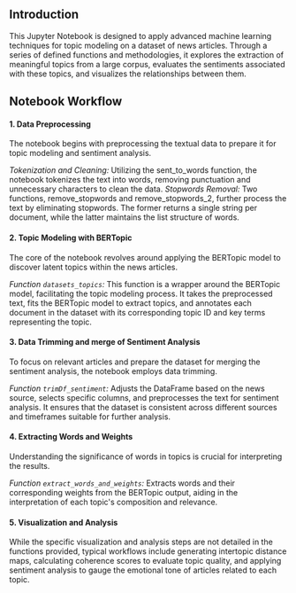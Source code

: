 ## Introduction
This Jupyter Notebook is designed to apply advanced machine learning techniques for topic modeling on a dataset of news articles. Through a series of defined functions and methodologies, it explores the extraction of meaningful topics from a large corpus, evaluates the sentiments associated with these topics, and visualizes the relationships between them.

## Notebook Workflow
#### 1. Data Preprocessing
The notebook begins with preprocessing the textual data to prepare it for topic modeling and sentiment analysis.

*Tokenization and Cleaning:* Utilizing the sent_to_words function, the notebook tokenizes the text into words, removing punctuation and unnecessary characters to clean the data.
*Stopwords Removal:* Two functions, remove_stopwords and remove_stopwords_2, further process the text by eliminating stopwords. The former returns a single string per document, while the latter maintains the list structure of words.
#### 2. Topic Modeling with BERTopic
The core of the notebook revolves around applying the BERTopic model to discover latent topics within the news articles.

*Function `datasets_topics`:* This function is a wrapper around the BERTopic model, facilitating the topic modeling process. It takes the preprocessed text, fits the BERTopic model to extract topics, and annotates each document in the dataset with its corresponding topic ID and key terms representing the topic.

#### 3. Data Trimming and merge of Sentiment Analysis 
To focus on relevant articles and prepare the dataset for merging the sentiment analysis, the notebook employs data trimming.

*Function `trimDf_sentiment`:* Adjusts the DataFrame based on the news source, selects specific columns, and preprocesses the text for sentiment analysis. It ensures that the dataset is consistent across different sources and timeframes suitable for further analysis.

#### 4. Extracting Words and Weights
Understanding the significance of words in topics is crucial for interpreting the results.

*Function `extract_words_and_weights`:* Extracts words and their corresponding weights from the BERTopic output, aiding in the interpretation of each topic's composition and relevance.

#### 5. Visualization and Analysis
While the specific visualization and analysis steps are not detailed in the functions provided, typical workflows include generating intertopic distance maps, calculating coherence scores to evaluate topic quality, and applying sentiment analysis to gauge the emotional tone of articles related to each topic.
